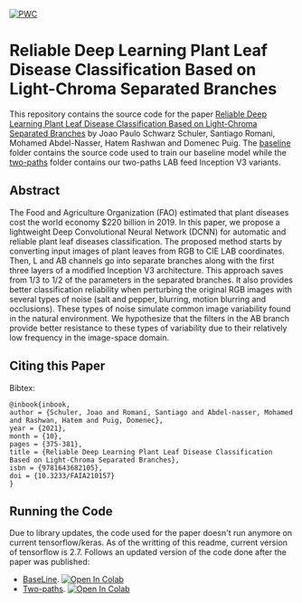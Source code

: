 [![PWC](https://img.shields.io/endpoint.svg?url=https://paperswithcode.com/badge/reliable-deep-learning-plant-leaf-disease/image-classification-on-plantvillage)](https://paperswithcode.com/sota/image-classification-on-plantvillage?p=reliable-deep-learning-plant-leaf-disease)

# Reliable Deep Learning Plant Leaf Disease Classification Based on Light-Chroma Separated Branches
This repository contains the source code for the paper [Reliable Deep Learning Plant Leaf Disease Classification Based on Light-Chroma Separated Branches](https://www.researchgate.net/publication/355215213_Reliable_Deep_Learning_Plant_Leaf_Disease_Classification_Based_on_Light-Chroma_Separated_Branches) by Joao Paulo Schwarz Schuler, Santiago Romani, Mohamed Abdel-Nasser, Hatem Rashwan and Domenec Puig. The [baseline](https://github.com/joaopauloschuler/two-path-noise-lab-plant-disease/tree/main/raw/baseline) folder contains the source code used to train our baseline model while the [two-paths](https://github.com/joaopauloschuler/two-path-noise-lab-plant-disease/tree/main/raw/two-paths) folder contains our two-paths LAB feed Inception V3 variants.

## Abstract
The Food and Agriculture Organization (FAO) estimated that plant diseases cost the world economy $220 billion in 2019. In this paper, we propose a lightweight Deep Convolutional Neural Network (DCNN) for automatic and reliable plant leaf diseases classification. The proposed method starts by converting input images of plant leaves from RGB to CIE LAB coordinates. Then, L and AB channels go into separate branches along with the first three layers of a modified Inception V3 architecture. This approach saves from 1/3 to 1/2 of the parameters in the separated branches. It also provides better classification reliability when perturbing the original RGB images with several types of noise (salt and pepper, blurring, motion blurring and occlusions). These types of noise simulate common image variability found in the natural environment. We hypothesize that the filters in the AB branch provide better resistance to these types of variability due to their relatively low frequency in the image-space domain.

## Citing this Paper 
Bibtex:
```
@inbook{inbook,
author = {Schuler, Joao and Romaní, Santiago and Abdel-nasser, Mohamed and Rashwan, Hatem and Puig, Domenec},
year = {2021},
month = {10},
pages = {375-381},
title = {Reliable Deep Learning Plant Leaf Disease Classification Based on Light-Chroma Separated Branches},
isbn = {9781643682105},
doi = {10.3233/FAIA210157}
}
```
## Running the Code
Due to library updates, the code used for the paper doesn't run anymore on current tensorflow/keras. As of the writting of this readme, current version of tensorflow is 2.7. Follows an updated version of the code done after the paper was published:
* [BaseLine](https://github.com/joaopauloschuler/two-path-noise-lab-plant-disease/blob/main/v2.7/code_example_schuler_baseline_various_mixes_v2_7.ipynb). [![Open In Colab](https://colab.research.google.com/assets/colab-badge.svg)](https://colab.research.google.com/github/joaopauloschuler/two-path-noise-lab-plant-disease/blob/main/v2.7/code_example_schuler_baseline_various_mixes_v2_7.ipynb)
* [Two-paths](https://github.com/joaopauloschuler/two-path-noise-lab-plant-disease/blob/main/v2.7/code_example_schuler_two_paths_various_mixes_v2_7.ipynb). [![Open In Colab](https://colab.research.google.com/assets/colab-badge.svg)](https://colab.research.google.com/github/joaopauloschuler/two-path-noise-lab-plant-disease/blob/main/v2.7/code_example_schuler_two_paths_various_mixes_v2_7.ipynb)
